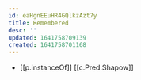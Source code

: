 ```yaml
---
id: eaHgnEEuHR4GQlkzAzt7y
title: Remembered
desc: ''
updated: 1641758709139
created: 1641758701168
---
```




- [[p.instanceOf]] [[c.Pred.Shapow]]

